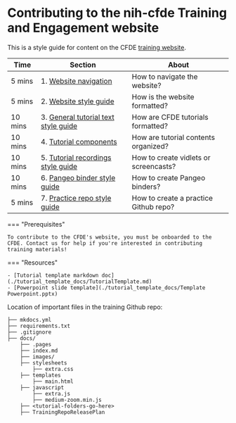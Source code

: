 # Contributing to the nih-cfde Training and Engagement website

This is a style guide for content on the CFDE [training website](https://cfde-training-and-engagement.readthedocs-hosted.com/en/latest/). 

Time | Section | About
--- | --- | ---
5 mins | 1. [Website navigation](./1WebsiteNavStyle.md) | How to navigate the website?
5 mins |2. [Website style guide](./1WebsiteNavStyle.md) | How is the website formatted?
10 mins | 3. [General tutorial text style guide](./2GenTutorialStyle.md) | How are CFDE tutorials formatted?
10 mins | 4. [Tutorial components](./3TutorialComponents.md) | How are tutorial contents organized? 
10 mins | 5. [Tutorial recordings style guide](./4RecordingStyleGuide.md) | How to create vidlets or screencasts?
10 mins | 6. [Pangeo binder style guide](./5PangeoBinderGuide.md)| How to create Pangeo binders?
5 mins | 7. [Practice repo style guide](./6PracticeGithubRepos.md) | How to create a practice Github repo?

=== "Prerequisites"

    To contribute to the CFDE's website, you must be onboarded to the CFDE. Contact us for help if you're interested in contributing training materials!

=== "Resources"

    - [Tutorial template markdown doc](./tutorial_template_docs/TutorialTemplate.md)
    - [Powerpoint slide template](./tutorial_template_docs/Template Powerpoint.pptx)


Location of important files in the training Github repo:
```
├── mkdocs.yml
├── requirements.txt
├── .gitignore
├── docs/
    ├── .pages
    ├── index.md
    ├── images/
    ├── stylesheets
        ├── extra.css
    ├── templates
        ├── main.html
    ├── javascript
        ├── extra.js
        ├── medium-zoom.min.js
    ├── <tutorial-folders-go-here>
    ├── TrainingRepoReleasePlan
```
